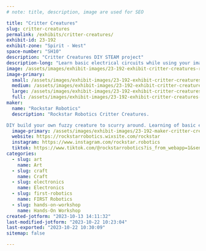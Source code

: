 ```yaml
---
# note: title, description, image are used for SEO

title: "Critter Creatures"
slug: critter-creatures
permalink: /exhibits/critter-creatures/
exhibit-id: 23-192
exhibit-zone: "Spirit - West"
space-number: "SH10"
description: "Critter Creatures DIY STEAM project"
description-long: "Learn basic electrical circuits while using your imagination to design and create fun little creatures to scurry around the table."
image: /assets/images/exhibit-images/23-192-exhibit-critter-creatures-racing-bristlebots-large.jpg
image-primary: 
  small: /assets/images/exhibit-images/23-192-exhibit-critter-creatures-racing-bristlebots-small.jpg
  medium: /assets/images/exhibit-images/23-192-exhibit-critter-creatures-racing-bristlebots-medium.jpg
  large: /assets/images/exhibit-images/23-192-exhibit-critter-creatures-racing-bristlebots-large.jpg
  full: /assets/images/exhibit-images/23-192-exhibit-critter-creatures-racing-bristlebots-full.jpg
maker: 
  name: "Rockstar Robotics"
  description: "Rockstar Robotics Critter Creatures.

DIY build your own fuzzy creature to scurry around. Learning of basic electronics to create fun creations."
  image-primary: /assets/images/exhibit-images/23-192-maker-critter-creatures-ef7725-791e675ef10143168071a2628f7cff3b-mv2-medium.gif
  website: https://rockstarrobotics.wixsite.com/rockstar
  instagram: https://www.instagram.com/rockstar.robotics
  tiktok: https://www.tiktok.com/@rockstarrobotics?is_from_webapp=1&sender_device=pc
categories: 
  - slug: art
    name: Art
  - slug: craft
    name: Craft
  - slug: electronics
    name: Electronics
  - slug: first-robotics
    name: FIRST Robotics
  - slug: hands-on-workshop
    name: Hands-On Workshop
created-jotform: "2023-10-13 14:11:32"
last-modified-jotform: "2023-10-22 10:23:04"
last-exported: "2023-10-22 10:30:09"
sitemap: false

---
```

